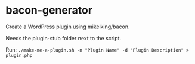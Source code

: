 # bacon-generator

Create a WordPress plugin using mikelking/bacon.

Needs the plugin-stub folder next to the script.

Run: `./make-me-a-plugin.sh -n "Plugin Name" -d "Plugin Description" > plugin.php`
